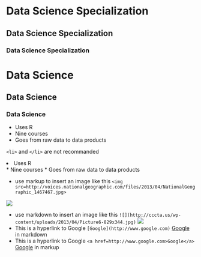
# Data Science Specialization 
## Data Science Specialization 
### Data Science Specialization 

<h1>Data Science</h1>
<h2>Data Science</h2>
<h3>Data Science</h3>

* Uses R
* Nine courses
* Goes from raw data to data products

`<li>` and `</li>` are not recommanded
<li> Uses R </li>
* Nine courses 
* Goes from raw data to data products

* use markup to insert an image like this `<img src=http://voices.nationalgeographic.com/files/2013/04/NationalGeographic_1467467.jpg>`
<img src=http://cccta.us/wp-content/uploads/2013/04/Picture6-829x344.jpg>

* use markdown to insert an image like this `![](http://cccta.us/wp-content/uploads/2013/04/Picture6-829x344.jpg)`
![](http://voices.nationalgeographic.com/files/2013/04/NationalGeographic_1467467.jpg)
* This is a hyperlink to Google `[Google](http://www.google.com)` [Google](http://www.google.com) in markdown
* This is a hyperlink to Google `<a href=http://www.google.com>Google</a>` <a href=http://www.google.com>Google</a> in markup
